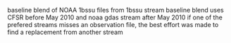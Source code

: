 baseline blend of NOAA 1bssu files from 1bssu stream
baseline blend uses CFSR before May 2010 and noaa gdas stream after May 2010
if one of the prefered streams misses an observation file, the best effort was made to find a replacement from another stream

